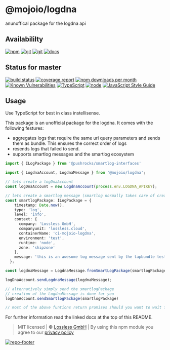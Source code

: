 # @mojoio/logdna
anunoffical package for the logdna api

## Availabililty
[![npm](https://mojoio.gitlab.io/assets/repo-button-npm.svg)](https://www.npmjs.com/package/@mojoio/logdna)
[![git](https://mojoio.gitlab.io/assets/repo-button-git.svg)](https://GitLab.com/mojoio/logdna)
[![git](https://mojoio.gitlab.io/assets/repo-button-mirror.svg)](https://github.com/mojoio/logdna)
[![docs](https://mojoio.gitlab.io/assets/repo-button-docs.svg)](https://mojoio.gitlab.io/logdna/)

## Status for master
[![build status](https://GitLab.com/mojoio/logdna/badges/master/build.svg)](https://GitLab.com/mojoio/logdna/commits/master)
[![coverage report](https://GitLab.com/mojoio/logdna/badges/master/coverage.svg)](https://GitLab.com/mojoio/logdna/commits/master)
[![npm downloads per month](https://img.shields.io/npm/dm/@mojoio/logdna.svg)](https://www.npmjs.com/package/@mojoio/logdna)
[![Known Vulnerabilities](https://snyk.io/test/npm/@mojoio/logdna/badge.svg)](https://snyk.io/test/npm/@mojoio/logdna)
[![TypeScript](https://img.shields.io/badge/TypeScript-2.x-blue.svg)](https://nodejs.org/dist/latest-v6.x/docs/api/)
[![node](https://img.shields.io/badge/node->=%206.x.x-blue.svg)](https://nodejs.org/dist/latest-v6.x/docs/api/)
[![JavaScript Style Guide](https://img.shields.io/badge/code%20style-standard-brightgreen.svg)](http://standardjs.com/)

## Usage
Use TypeScript for best in class instellisense.

This package is an unofficial package for the logdna. It comes with the following festures:

* aggregates logs that require the same uri query parameters and sends them as bundle. This ensures the correct order of logs
* resends logs that failed to send.
* supports smartlog messages and the smartlog ecosystem

```typescript
import { ILogPackage } from '@pushrocks/smartlog-interfaces'

import { LogdnaAccount, LogdnaMessage } from '@mojoio/logdna';

// lets create a logDnaAccount
const logDnaAccount = new LogdnaAccount(process.env.LOGDNA_APIKEY);

// lets create a smartlog message (smartlog normally takes care of creating those objects)
const smartlogPackage: ILogPackage = {
    timestamp: Date.now(),
    type: 'log',
    level: 'info',
    context: {
      company: 'Lossless GmbH',
      companyunit: 'lossless.cloud',
      containerName: 'ci-mojoio-logdna',
      environment: 'test',
      runtime: 'node',
      zone: 'shipzone'
    },
    message: 'this is an awesome log message sent by the tapbundle test'
  };

const logdnaMessage = LogdnaMessage.fromSmartLogPackage(smartlogPackage);

logDnaAccount.sendLogdnaMessage(logdnaMessage);

// alternatively simply send the smartlogPackage
// creation of the LogdnaMessage is done for you
logDnaAccount.sendSmartlogPackage(smartlogPackage)

// most of the above funtions return promises should you want to wait for a log to be fully sent
```

For further information read the linked docs at the top of this README.

> MIT licensed | **&copy;** [Lossless GmbH](https://lossless.gmbh)
| By using this npm module you agree to our [privacy policy](https://lossless.gmbH/privacy.html)

[![repo-footer](https://mojoio.gitlab.io/assets/repo-footer.svg)](https://mojo.io)
